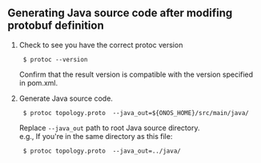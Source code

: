 
Generating Java source code after modifing protobuf definition
--------------------------------------------------------------

1. Check to see you have the correct protoc version

    	$ protoc --version

	Confirm that the result version is compatible with the version
    specified in pom.xml.

2. Generate Java source code.

    	$ protoc topology.proto  --java_out=${ONOS_HOME}/src/main/java/

	Replace `--java_out` path to root Java source directory.  
    e.g., If you're in the same directory as this file:

    	$ protoc topology.proto  --java_out=../java/

